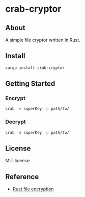 # crab-cryptor

## About

A simple file cryptor written in Rust.

## Install

```bash
cargo install crab-cryptor
```

## Getting Started

### Encrypt

```bash
crab -e superKey -p path/to/
```

### Decrypt

```bash
crab -d superKey -p path/to/
```

## License

MIT license

## Reference

- [Rust file encryption](https://kerkour.com/rust-file-encryption)
